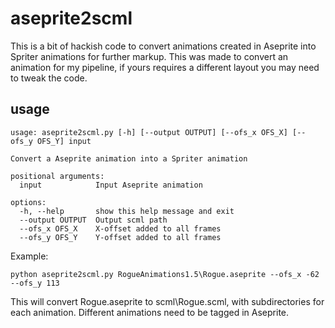 # aseprite2scml
This is a bit of hackish code to convert animations created in Aseprite into Spriter animations for further markup. This was made to convert an animation for my pipeline, if yours requires a different layout you may need to tweak the code.

## usage

```shell
usage: aseprite2scml.py [-h] [--output OUTPUT] [--ofs_x OFS_X] [--ofs_y OFS_Y] input

Convert a Aseprite animation into a Spriter animation

positional arguments:
  input            Input Aseprite animation

options:
  -h, --help       show this help message and exit
  --output OUTPUT  Output scml path
  --ofs_x OFS_X    X-offset added to all frames
  --ofs_y OFS_Y    Y-offset added to all frames
```

Example:
```shell
python aseprite2scml.py RogueAnimations1.5\Rogue.aseprite --ofs_x -62 --ofs_y 113
```
This will convert Rogue.aseprite to scml\Rogue.scml, with subdirectories for each animation.
Different animations need to be tagged in Aseprite.
